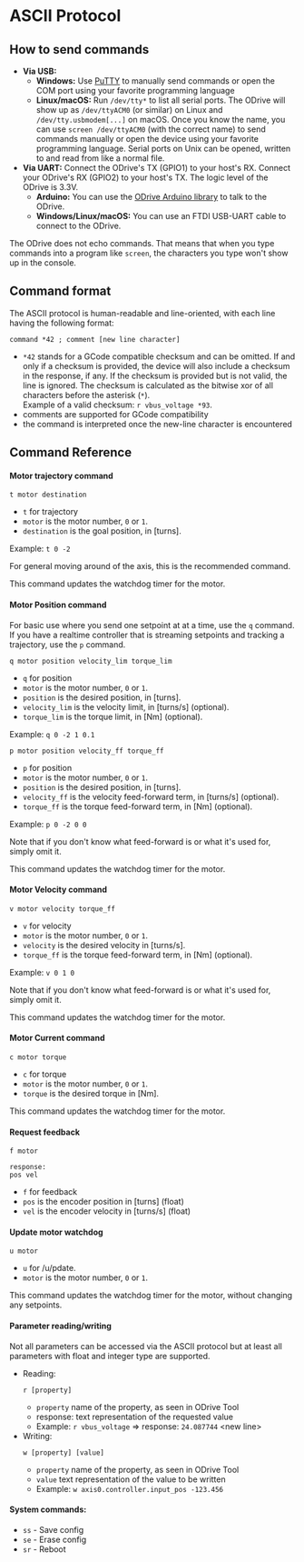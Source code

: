 
# ASCII Protocol

## How to send commands

 * **Via USB:**
    * **Windows:** Use [PuTTY](https://www.chiark.greenend.org.uk/~sgtatham/putty/) to manually send commands or open the COM port using your favorite programming language 
    * **Linux/macOS:** Run `/dev/tty*` to list all serial ports. The ODrive will show up as `/dev/ttyACM0` (or similar) on Linux and `/dev/tty.usbmodem[...]` on macOS. Once you know the name, you can use `screen /dev/ttyACM0` (with the correct name) to send commands manually or open the device using your favorite programming language. Serial ports on Unix can be opened, written to and read from like a normal file.
 * **Via UART:** Connect the ODrive's TX (GPIO1) to your host's RX. Connect your ODrive's RX (GPIO2) to your host's TX. The logic level of the ODrive is 3.3V.
    * **Arduino:** You can use the [ODrive Arduino library](https://github.com/madcowswe/ODrive/tree/master/Arduino/ODriveArduino) to talk to the ODrive.
    * **Windows/Linux/macOS:** You can use an FTDI USB-UART cable to connect to the ODrive.

The ODrive does not echo commands. That means that when you type commands into a program like `screen`, the characters you type won't show up in the console.

## Command format

The ASCII protocol is human-readable and line-oriented, with each line having the following format:

```
command *42 ; comment [new line character]
```

 * `*42` stands for a GCode compatible checksum and can be omitted. If and only if a checksum is provided, the device will also include a checksum in the response, if any. If the checksum is provided but is not valid, the line is ignored. The checksum is calculated as the bitwise xor of all characters before the asterisk (`*`). <br> Example of a valid checksum: `r vbus_voltage *93`.
 * comments are supported for GCode compatibility
 * the command is interpreted once the new-line character is encountered

## Command Reference

#### Motor trajectory command
```
t motor destination
```
* `t` for trajectory
* `motor` is the motor number, `0` or `1`.
* `destination` is the goal position, in [turns].

Example: `t 0 -2`

For general moving around of the axis, this is the recommended command.

This command updates the watchdog timer for the motor. 

#### Motor Position command
For basic use where you send one setpoint at at a time, use the `q` command.
If you have a realtime controller that is streaming setpoints and tracking a trajectory, use the `p` command.

```
q motor position velocity_lim torque_lim
```
* `q` for position
* `motor` is the motor number, `0` or `1`.
* `position` is the desired position, in [turns].
* `velocity_lim` is the velocity limit, in [turns/s] (optional).
* `torque_lim` is the torque limit, in [Nm] (optional).

Example: `q 0 -2 1 0.1`

```
p motor position velocity_ff torque_ff
```
* `p` for position
* `motor` is the motor number, `0` or `1`.
* `position` is the desired position, in [turns].
* `velocity_ff` is the velocity feed-forward term, in [turns/s] (optional).
* `torque_ff` is the torque feed-forward term, in [Nm] (optional).

Example: `p 0 -2 0 0`

Note that if you don't know what feed-forward is or what it's used for, simply omit it.

This command updates the watchdog timer for the motor. 

#### Motor Velocity command
```
v motor velocity torque_ff
```
* `v` for velocity
* `motor` is the motor number, `0` or `1`.
* `velocity` is the desired velocity in [turns/s].
* `torque_ff` is the torque feed-forward term, in [Nm] (optional).

Example: `v 0 1 0`

Note that if you don't know what feed-forward is or what it's used for, simply omit it.

This command updates the watchdog timer for the motor. 

#### Motor Current command
```
c motor torque
```
* `c` for torque
* `motor` is the motor number, `0` or `1`.
* `torque` is the desired torque in [Nm].

This command updates the watchdog timer for the motor. 

#### Request feedback
```
f motor

response:
pos vel
```
* `f` for feedback
* `pos` is the encoder position in [turns] (float)
* `vel` is the encoder velocity in [turns/s] (float)

#### Update motor watchdog
```
u motor
```
* `u` for /u/pdate.
* `motor` is the motor number, `0` or `1`.

This command updates the watchdog timer for the motor, without changing any
setpoints. 

#### Parameter reading/writing

Not all parameters can be accessed via the ASCII protocol but at least all parameters with float and integer type are supported.

 * Reading:
    ```
    r [property]
    ```
   * `property` name of the property, as seen in ODrive Tool
   * response: text representation of the requested value
   * Example: `r vbus_voltage` => response: `24.087744` &lt;new line&gt;
 * Writing:
    ```
    w [property] [value]
    ```
   * `property` name of the property, as seen in ODrive Tool
   * `value` text representation of the value to be written
   * Example: `w axis0.controller.input_pos -123.456`

#### System commands:
* `ss` - Save config
* `se` - Erase config
* `sr` - Reboot

